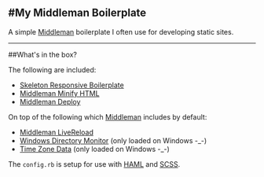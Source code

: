#My Middleman Boilerplate
---

A simple [Middleman](//github.com/middleman/middleman) boilerplate I often use for
developing static sites.

---

##What's in the box?

The following are included:

* [Skeleton Responsive Boilerplate](//github.com/dhg/Skeleton)
* [Middleman Minify HTML](//github.com/middleman/middleman-minify-html)
* [Middleman Deploy](//github.com/middleman-contrib/middleman-deploy)


On top of the following which [Middleman](//github.com/middleman/middleman) includes by default:

* [Middleman LiveReload](//github.com/middleman/middleman-livereload)
* [Windows Directory Monitor](//github.com/Maher4Ever/wdm) (only loaded on Windows -_-)
* [Time Zone Data](//github.com/tzinfo/tzinfo-data) (only loaded on Windows -_-)

The `config.rb` is setup for use with [HAML](//github.com/haml/haml) and [SCSS](//github.com/sass/sass).

